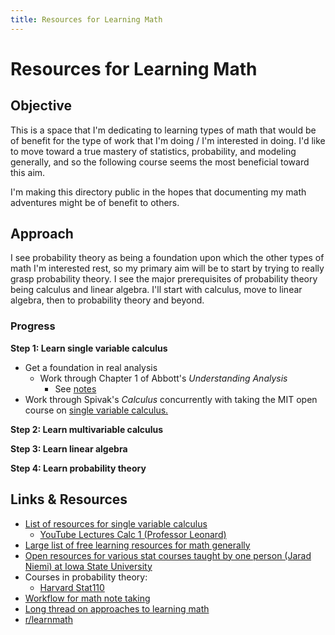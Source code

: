 ```yaml
---
title: Resources for Learning Math
---
```


# Resources for Learning Math

## Objective

This is a space that I'm dedicating to learning types of math that would be of benefit for
the type of work that I'm doing / I'm interested in doing. I'd like to move toward a true
mastery of statistics, probability, and modeling generally, and so the following course
seems the most beneficial toward this aim.

I'm making this directory public in the hopes that documenting my math adventures might be
of benefit to others.

## Approach

I see probability theory as being a foundation upon which the other types of math I'm
interested rest, so my primary aim will be to start by trying to really grasp probability
theory. I see the major prerequisites of probability theory being calculus and linear
algebra. I'll start with calculus, move to linear algebra, then to probability theory and
beyond.

### Progress

**Step 1: Learn single variable calculus**

* Get a foundation in real analysis
    * Work through Chapter 1 of Abbott's *Understanding Analysis*
        * See [notes](real-analysis/abbott_notes.pdf)
* Work through Spivak's *Calculus* concurrently with taking the MIT open course on [single
    variable
    calculus.](https://ocw.mit.edu/courses/18-01sc-single-variable-calculus-fall-2010/pages/syllabus/)

**Step 2: Learn multivariable calculus**

**Step 3: Learn linear algebra**

**Step 4: Learn probability theory**


## Links & Resources

* [List of resources for single variable
    calculus](https://math.stackexchange.com/questions/901622/single-variable-calculus-reference-recommendations)
    * [YouTube Lectures Calc 1 (Professor
        Leonard)](https://www.youtube.com/watch?v=fYyARMqiaag&list=PLF797E961509B4EB5)
* [Large list of free learning resources for math
    generally](https://www.reddit.com/r/math/comments/2mkmk0/a_compilation_of_useful_free_online_math_resources/)
* [Open resources for various stat courses taught by one person (Jarad Niemi) at Iowa
    State University](https://www.jarad.me/courses/)
* Courses in probability theory:
    * [Harvard Stat110](https://projects.iq.harvard.edu/stat110/home)
* [Workflow for math note taking](https://castel.dev/post/lecture-notes-1/)
* [Long thread on approaches to learning
    math](https://www.reddit.com/r/learnmath/comments/bbza6p/what_is_the_best_way_to_teach_myself_math/)
* [r/learnmath](https://reddit.com/r/learnmath)
